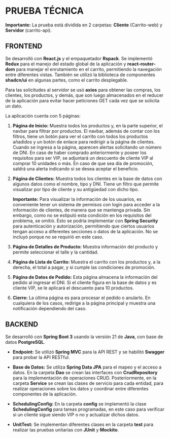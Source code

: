 # PRUEBA TÉCNICA

**Importante:** La prueba está dividida en 2 carpetas: **Cliente** (Carrito-web) y **Servidor** (carrito-api).

## FRONTEND

Se desarrolló con **React.js** y el empaquetador **Rspack**. Se implementó **Redux** para el manejo del estado global de la aplicación y **react-router-dom** para manejar el enrutamiento en el carrito, permitiendo la navegación entre diferentes vistas. También se utilizó la biblioteca de componentes **shadcn/ui** en algunas partes, como el carrito desplegable.

Para las solicitudes al servidor se usó **axios** para obtener las compras, los clientes, los productos, y demás, que son luego almacenados en el reducer de la aplicación para evitar hacer peticiones GET cada vez que se solicita un dato.

La aplicación cuenta con 5 páginas:

1. **Página de Inicio:** Muestra todos los productos y, en la parte superior, el navbar para filtrar por productos. El navbar, además de contar con los filtros, tiene un botón para ver el carrito con todos los productos añadidos y un botón de enlace para redirigir a la página de clientes. Cuando se ingresa a la página, aparecen alertas solicitando un número de DNI. En caso de haber comprado anteriormente y poseer los requisitos para ser VIP, se adjuntará un descuento de cliente VIP al comprar 10 unidades o más. En caso de que sea día de promoción, saldrá una alerta indicando si se desea aceptar el beneficio.

2. **Página de Clientes:** Muestra todos los clientes en la base de datos con algunos datos como el nombre, tipo y DNI. Tiene un filtro que permite visualizar por tipo de cliente y su antigüedad con dicho tipo.

   **Importante:** Para visualizar la información de los usuarios, es conveniente tener un sistema de permisos con login para acceder a la información de clientes, de manera que se mantenga privada. Sin embargo, como no se estipuló esta condición en los requisitos del problema, se omitió. Esto se podría implementar con **Spring Security** para autenticación y autorización, permitiendo que ciertos usuarios tengan acceso a diferentes secciones o datos de la aplicación. No se incluyó porque no se requirió en este caso.

3. **Página de Detalles de Producto:** Muestra información del producto y permite seleccionar el talle y la cantidad.

4. **Página de Lista de Carrito:** Muestra el carrito con los productos y, a la derecha, el total a pagar, y si cumple las condiciones de promoción.

5. **Página de Datos de Pedido:** Esta página almacena la información del pedido al ingresar el DNI. Si el cliente figura en la base de datos y es cliente VIP, se le aplicará el descuento para 10 productos.

6. **Cierre:** La última página es para procesar el pedido o anularlo. En cualquiera de los casos, redirige a la página principal y muestra una notificación dependiendo del caso.

## BACKEND

Se desarrolló con **Spring Boot 3** usando la versión 21 de **Java**, con base de datos **PostgreSQL**.

- **Endpoint:** Se utilizó **Spring MVC** para la API REST y se habilitó **Swagger** para probar la API RESTful.

- **Base de Datos:** Se utiliza **Spring Data JPA** para el mapeo y el acceso a datos. En la carpeta **Dao** se crean las interfaces con **CrudRepository** para la implementación de operaciones CRUD. Posteriormente, en la carpeta **Service** se crean las clases de servicio para cada entidad, para realizar operaciones sobre los datos y coordinar entre diferentes componentes de la aplicación.

- **SchedulingConfig:** En la carpeta **config** se implementó la clase **SchedulingConfig** para tareas programadas, en este caso para verificar si un cliente sigue siendo VIP o no y actualizar dichos datos.

- **UnitTest:** Se implementan diferentes clases en la carpeta **test** para realizar las pruebas unitarias con **JUnit** y **Mockito**.
